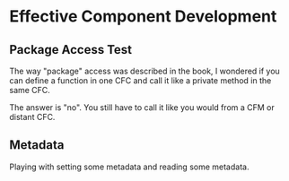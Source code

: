 # Effective Component Development #

## Package Access Test ##

The way "package" access was described in the book, I wondered if you can define a function in one CFC and call it like a private method in the same CFC.

The answer is "no". You still have to call it like you would from a CFM or distant CFC.

## Metadata ##

Playing with setting some metadata and reading some metadata.
